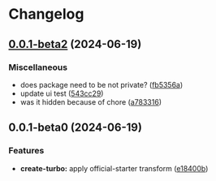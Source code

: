 # Changelog

## [0.0.1-beta2](https://github.com/monerium/js-monorepo/compare/ui-v0.0.1-beta0...ui-v0.0.1-beta2) (2024-06-19)


### Miscellaneous

* does package need to be not private? ([fb5356a](https://github.com/monerium/js-monorepo/commit/fb5356af4095641620f3882322cf16748596860c))
* update ui test ([543cc29](https://github.com/monerium/js-monorepo/commit/543cc2996dbfca3732294367f1e539987a22cf18))
* was it hidden because of chore ([a783316](https://github.com/monerium/js-monorepo/commit/a783316bbba0ff4294a415acc22f0b63baa038ef))

## 0.0.1-beta0 (2024-06-19)


### Features

* **create-turbo:** apply official-starter transform ([e18400b](https://github.com/monerium/js-monorepo/commit/e18400b18b389a438e30c14192d73d11ce12fe33))
